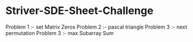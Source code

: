# Striver-SDE-Sheet-Challenge

Problem 1 :- set Matrix Zeros
Problem 2 :- pascal triangle
Problem 3 :- next permutation
Problem 3 :- max Subarray Sum
